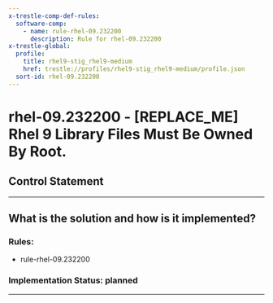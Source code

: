 ```yaml
---
x-trestle-comp-def-rules:
  software-comp:
    - name: rule-rhel-09.232200
      description: Rule for rhel-09.232200
x-trestle-global:
  profile:
    title: rhel9-stig_rhel9-medium
    href: trestle://profiles/rhel9-stig_rhel9-medium/profile.json
  sort-id: rhel-09.232200
---
```


# rhel-09.232200 - \[REPLACE_ME\] Rhel 9 Library Files Must Be Owned By Root.

## Control Statement

______________________________________________________________________

## What is the solution and how is it implemented?

<!-- For implementation status enter one of: implemented, partial, planned, alternative, not-applicable -->

<!-- Note that the list of rules under ### Rules: is read-only and changes will not be captured after assembly to JSON -->

<!-- Add control implementation description here for control: rhel-09.232200 -->

### Rules:

  - rule-rhel-09.232200

### Implementation Status: planned

______________________________________________________________________
